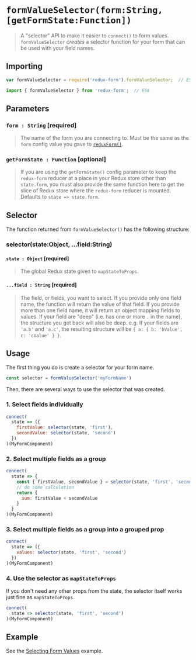 # `formValueSelector(form:String, [getFormState:Function])`

> A "selector" API to make it easier to `connect()` to form values. `formValueSelector` _creates_
a selector function for your form that can be used with your field names.

## Importing

```javascript
var formValueSelector = require('redux-form').formValueSelector;  // ES5
```
```javascript
import { formValueSelector } from 'redux-form';  // ES6
```

## Parameters

### `form : String` [required]

> The name of the form you are connecting to. Must be the same as the `form` config value you 
gave to [`reduxForm()`](http://redux-form.com/6.0.0-alpha.12/docs/api/ReduxForm.md/).

### `getFormState : Function` [optional]

> If you are using the `getFormState()` config parameter to keep the `redux-form` reducer at a 
place in your Redux store other than `state.form`, you must also provide the same function here 
to get the slice of Redux store where the `redux-form` reducer is mounted. Defaults to
`state => state.form`.

## Selector

The function returned from `formValueSelector()` has the following structure:

### selector(state:Object, ...field:String)

#### `state : Object` [required]

> The global Redux state given to `mapStateToProps`.

#### `...field : String` [required]

> The field, or fields, you want to select. If you provide only one field name, the function will
return the value of that field. If you provide more than one field name, it will return an object
mapping fields to values. If your field are "deep" (i.e. has one or more `.` in the name), the 
structure you get back will also be deep. e.g. If your fields are `'a.b'` and `'a.c'`, the 
resulting structure will be `{ a: { b: 'bValue', c: 'cValue' } }`.

## Usage

The first thing you do is create a selector for your form name.

```javascript
const selector = formValueSelector('myFormName')
```

Then, there are several ways to use the selector that was created.

### 1. Select fields individually

```javascript
connect(
  state => ({
    firstValue: selector(state, 'first'),
    secondValue: selector(state, 'second')
  })
)(MyFormComponent)
```

### 2. Select multiple fields as a group

```javascript
connect(
  state => {
    const { firstValue, secondValue } = selector(state, 'first', 'second')
    // do some calculation
    return {
      sum: firstValue + secondValue
    }
  }
)(MyFormComponent)
```

### 3. Select multiple fields as a group into a grouped prop

```javascript
connect(
  state => ({
    values: selector(state, 'first', 'second')
  })
)(MyFormComponent)
```

### 4. Use the selector as `mapStateToProps`

If you don't need any other props from the state, the selector itself works just fine as 
`mapStateToProps`.

```javascript
connect(
  state => selector(state, 'first', 'second')
)(MyFormComponent)
```

## Example

See the
[Selecting Form Values](http://redux-form.com/6.0.0-alpha.12/examples/selectingFormValues/) example.
